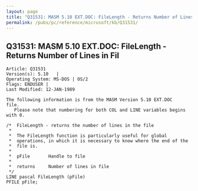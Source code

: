 ```yaml
---
layout: page
title: "Q31531: MASM 5.10 EXT.DOC: FileLength - Returns Number of Lines in Fil"
permalink: /pubs/pc/reference/microsoft/kb/Q31531/
---
```


## Q31531: MASM 5.10 EXT.DOC: FileLength - Returns Number of Lines in Fil

	Article: Q31531
	Version(s): 5.10   |
	Operating System: MS-DOS | OS/2
	Flags: ENDUSER |
	Last Modified: 12-JAN-1989
	
	The following information is from the MASM Version 5.10 EXT.DOC
	file.
	   Please note that numbering for both COL and LINE variables begins
	with 0.
	
	/*  FileLength - returns the number of lines in the file
	 *
	 *  The FileLength function is particularly useful for global
	 *  operations, in which it is necessary to know where the end of the
	 *  file is.
	 *
	 *  pFile       Handle to file
	 *
	 *  returns     Number of lines in file
	 */
	LINE pascal FileLength (pFile)
	PFILE pFile;
